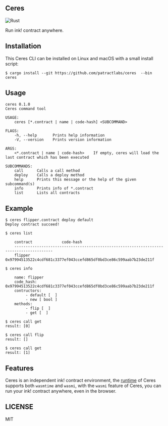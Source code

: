 ## Ceres

![Rust](https://github.com/patractlabs/ceres/workflows/Ceres/badge.svg)

Run ink! contract anywhere.


## Installation

This Ceres CLI can be installed on Linux and macOS with a small install script:

```
$ cargo install --git https://github.com/patractlabs/ceres  --bin ceres
```

## Usage

```
ceres 0.1.0
Ceres command tool

USAGE:
    ceres [*.contract | name | code-hash] <SUBCOMMAND>

FLAGS:
    -h, --help       Prints help information
    -V, --version    Prints version information

ARGS:
    <*.contract | name | code-hash>    If empty, ceres will load the last contract which has been executed

SUBCOMMANDS:
    call      Calls a call method
    deploy    Calls a deploy method
    help      Prints this message or the help of the given subcommand(s)
    info      Prints info of *.contract
    list      Lists all contracts
```

## Example

```shell
$ ceres flipper.contract deploy default
Deploy contract succeed!

$ ceres list

	contract             code-hash
	---------------------------------------------------------------------------------------
	flipper              0x97994513522c4cdf681c3377ef043ccefd865df0bd3ce86c599aab7b23de211f

$ ceres info

	name: flipper
	code_hash: 0x97994513522c4cdf681c3377ef043ccefd865df0bd3ce86c599aab7b23de211f
	contructors:
		 - default [  ]
		 - new [ bool ]
	methods:
		 - flip [  ]
		 - get [  ]

$ ceres call get
result: [0]

$ ceres call flip
result: []

$ ceres call get 
result: [1] 
```


## Features

Ceres is an independent ink! contract environment, the [runtime][rt] of Ceres
supports both `wasmtime` and `wasmi`, with the `wasmi` feature of Ceres, you
can run your ink! contract anywhere, even in the browser.



## LICENSE

MIT

[rt]: crates/runtime
